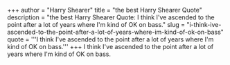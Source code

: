+++
author = "Harry Shearer"
title = "the best Harry Shearer Quote"
description = "the best Harry Shearer Quote: I think I've ascended to the point after a lot of years where I'm kind of OK on bass."
slug = "i-think-ive-ascended-to-the-point-after-a-lot-of-years-where-im-kind-of-ok-on-bass"
quote = '''I think I've ascended to the point after a lot of years where I'm kind of OK on bass.'''
+++
I think I've ascended to the point after a lot of years where I'm kind of OK on bass.
